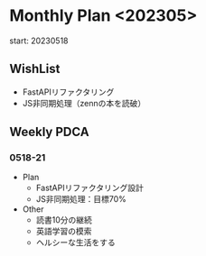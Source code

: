 # Monthly Plan <202305>
start: 20230518

## WishList
- FastAPIリファクタリング
- JS非同期処理（zennの本を読破）


## Weekly PDCA
### 0518-21
- Plan
    - FastAPIリファクタリング設計
    - JS非同期処理：目標70%
- Other
    - 読書10分の継続
    - 英語学習の模索
    - ヘルシーな生活をする
